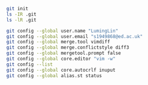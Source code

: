 ```bash
git init
ls -IR .git
ls -lR .git
```
```bash
git config --global user.name "LumingLin"
git config --global user.email "s1949868@ed.ac.uk"
git config --global merge.tool vimdiff
git config --global merge.conflictstyle diff3
git config --global mergetool.prompt false
git config --global core.editor "vim -w"
git config --list
git config --global core.autocrlf inuput
git config --global alias.st status

```
<!--stackedit_data:
eyJoaXN0b3J5IjpbLTc4ODk0NDE1MiwxNDk0OTM3NjUyLDI5NT
I3NjE1MCwxNjQ1MzU4MDQ3LC03NzEyNzY2NjQsMjQxNjA0MjQw
LC0xOTUyNzYxNTU4LDg1NDE5MzcxOSwxNjAyOTcyNzk3XX0=
-->
